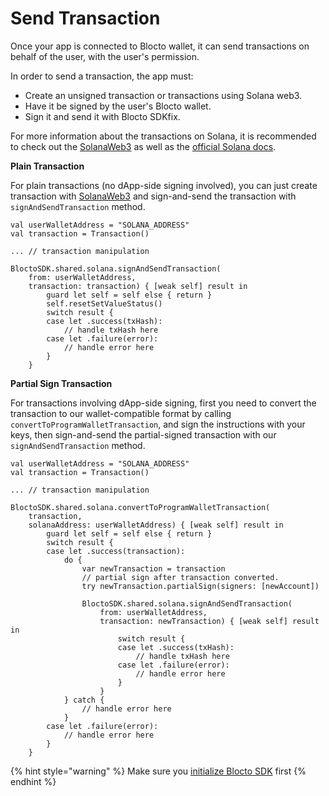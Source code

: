 # Send Transaction

Once your app is connected to Blocto wallet, it can send transactions on behalf of the user, with the user's permission.

In order to send a transaction, the app must:

* Create an unsigned transaction or transactions using Solana web3.
* Have it be signed by the user's Blocto wallet.
* Sign it and send it with Blocto SDKfix.

For more information about the transactions on Solana, it is recommended to check out the [SolanaWeb3](https://github.com/portto/solana-web3.swift) as well as the [official Solana docs](https://docs.solana.com/developing/programming-model/transactions).

**Plain Transaction**

For plain transactions (no dApp-side signing involved), you can just create transaction with [SolanaWeb3](https://github.com/portto/solana-web3.swift) and sign-and-send the transaction with `signAndSendTransaction` method.

```
val userWalletAddress = "SOLANA_ADDRESS"
val transaction = Transaction()

... // transaction manipulation

BloctoSDK.shared.solana.signAndSendTransaction(
    from: userWalletAddress,
    transaction: transaction) { [weak self] result in
        guard let self = self else { return }
        self.resetSetValueStatus()
        switch result {
        case let .success(txHash):
            // handle txHash here
        case let .failure(error):
            // handle error here
        }
    }
```

**Partial Sign Transaction**

For transactions involving dApp-side signing, first you need to convert the transaction to our wallet-compatible format by calling `convertToProgramWalletTransaction`, and sign the instructions with your keys, then sign-and-send the partial-signed transaction with our `signAndSendTransaction` method.

```
val userWalletAddress = "SOLANA_ADDRESS"
val transaction = Transaction()

... // transaction manipulation

BloctoSDK.shared.solana.convertToProgramWalletTransaction(
    transaction,
    solanaAddress: userWalletAddress) { [weak self] result in
        guard let self = self else { return }
        switch result {
        case let .success(transaction):
            do {
                var newTransaction = transaction
                // partial sign after transaction converted.
                try newTransaction.partialSign(signers: [newAccount])
                
                BloctoSDK.shared.solana.signAndSendTransaction(
                    from: userWalletAddress,
                    transaction: newTransaction) { [weak self] result in
                        switch result {
                        case let .success(txHash):
                            // handle txHash here
                        case let .failure(error):
                            // handle error here
                        }
                    }
            } catch {
                // handle error here
            }
        case let .failure(error):
            // handle error here
        }
    }
```

{% hint style="warning" %}
Make sure you [initialize Blocto SDK](https://docs.blocto.app/blocto-sdk/ios-sdk/solana-coming-soon/getting-started#initialize-blocto-sdk) first
{% endhint %}
